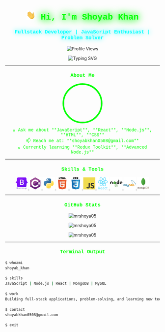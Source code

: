 <h1 align="center" style="color: #00FF00; font-family: 'Courier New', monospace; text-shadow: 0 0 20px #00FF00, 0 0 30px #00FF00;">
  <img src="https://raw.githubusercontent.com/ABSphreak/ABSphreak/master/gifs/Hi.gif" width="30px" />
  Hi, I'm Shoyab Khan
</h1>

<h3 align="center" style="font-family: 'Courier New', monospace; color: #00FFFF; text-shadow: 0px 0px 15px #00FFFF;">
  Fullstack Developer | JavaScript Enthusiast | Problem Solver
</h3>

<p align="center">
  <img src="https://komarev.com/ghpvc/?username=mrshoya05&label=Profile%20views&color=0e75b6&style=flat" alt="Profile Views" />
</p>

<p align="center">
  <img src="https://readme-typing-svg.herokuapp.com?font=Fira+Code&size=30&pause=1000&color=00FF00&width=500&lines=JavaScript%7CReact%7CNode.js%7CMySQL%7CMongoDB" alt="Typing SVG" />
</p>

---

<h3 align="center" style="color: #00FF00; font-family: 'Courier New', monospace;">About Me</h3>

<p align="center" style="font-family: 'Courier New', monospace; color: #00FFFF; text-shadow: 0 0 10px #00FFFF;">
  <img src="https://avatars.githubusercontent.com/u/59237070?v=4" width="120" height="120" style="border-radius: 50%; border: 5px solid #00FF00;" />
</p>

<p align="center" style="font-family: 'Courier New', monospace; color: #00FF00;">
  💬 Ask me about **JavaScript**, **React**, **Node.js**, **HTML**, **CSS**<br>
  📫 Reach me at: **shoyabkhan0508@gmail.com**<br>
  🌱 Currently learning **Redux Toolkit**, **Advanced Node.js**
</p>

---

<h3 align="center" style="color: #00FF00; font-family: 'Courier New', monospace;">Skills & Tools</h3>
<p align="center">
  <a href="https://getbootstrap.com" target="_blank" rel="noreferrer">
    <img src="https://raw.githubusercontent.com/devicons/devicon/master/icons/bootstrap/bootstrap-original-wordmark.svg" alt="Bootstrap" width="40" height="40"/>
  </a>
  <a href="https://www.w3schools.com/cs/" target="_blank" rel="noreferrer">
    <img src="https://raw.githubusercontent.com/devicons/devicon/master/icons/csharp/csharp-original.svg" alt="C#" width="40" height="40"/>
  </a>
  <a href="https://python.org/" target="_blank" rel="noreferrer">
    <img src="https://raw.githubusercontent.com/devicons/devicon/master/icons/python/python-original.svg" alt="Python" width="40" height="40"/>
  </a>
  <a href="https://www.w3.org/html/" target="_blank" rel="noreferrer">
    <img src="https://raw.githubusercontent.com/devicons/devicon/master/icons/html5/html5-original-wordmark.svg" alt="HTML5" width="40" height="40"/>
  </a>
  <a href="https://www.w3schools.com/css/" target="_blank" rel="noreferrer">
    <img src="https://raw.githubusercontent.com/devicons/devicon/master/icons/css3/css3-original-wordmark.svg" alt="CSS3" width="40" height="40"/>
  </a>
  <a href="https://developer.mozilla.org/en-US/docs/Web/JavaScript" target="_blank" rel="noreferrer">
    <img src="https://raw.githubusercontent.com/devicons/devicon/master/icons/javascript/javascript-original.svg" alt="JavaScript" width="40" height="40"/>
  </a>
  <a href="https://reactjs.org/" target="_blank" rel="noreferrer">
    <img src="https://raw.githubusercontent.com/devicons/devicon/master/icons/react/react-original-wordmark.svg" alt="React" width="40" height="40"/>
  </a>
  <a href="https://nodejs.org" target="_blank" rel="noreferrer">
    <img src="https://raw.githubusercontent.com/devicons/devicon/master/icons/nodejs/nodejs-original-wordmark.svg" alt="Node.js" width="40" height="40"/>
  </a>
  <a href="https://www.mysql.com/" target="_blank" rel="noreferrer">
    <img src="https://raw.githubusercontent.com/devicons/devicon/master/icons/mysql/mysql-original-wordmark.svg" alt="MySQL" width="40" height="40"/>
  </a>
  <a href="https://www.mongodb.com/" target="_blank" rel="noreferrer">
    <img src="https://raw.githubusercontent.com/devicons/devicon/master/icons/mongodb/mongodb-original-wordmark.svg" alt="MongoDB" width="40" height="40"/>
  </a>
</p>

---

<h3 align="center" style="color: #00FF00; font-family: 'Courier New', monospace;">GitHub Stats</h3>

<p align="center">
  <img src="https://github-readme-stats.vercel.app/api/top-langs?username=mrshoya05&show_icons=true&locale=en&layout=compact&theme=radical" alt="mrshoya05" />
</p>

<p align="center">
  <img src="https://github-readme-stats.vercel.app/api?username=mrshoya05&show_icons=true&locale=en&theme=radical" alt="mrshoya05" />
</p>

<p align="center">
  <img src="https://github-readme-streak-stats.herokuapp.com/?user=mrshoya05&theme=radical" alt="mrshoya05" />
</p>

---

<h3 align="center" style="color: #00FF00; font-family: 'Courier New', monospace;">Terminal Output</h3>

```bash
$ whoami
shoyab_khan

$ skills
JavaScript | Node.js | React | MongoDB | MySQL

$ work
Building full-stack applications, problem-solving, and learning new tech!

$ contact
shoyabkhan0508@gmail.com

$ exit
